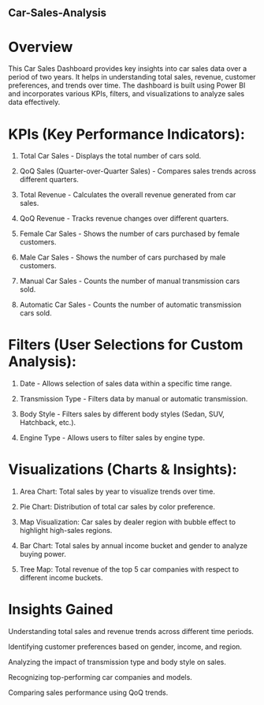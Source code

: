 ## Car-Sales-Analysis
# Overview

This Car Sales Dashboard provides key insights into car sales data over a period of two years. It helps in understanding total sales, revenue, customer preferences, and trends over time. The dashboard is built using Power BI and incorporates various KPIs, filters, and visualizations to analyze sales data effectively.

# KPIs (Key Performance Indicators):

1) Total Car Sales - Displays the total number of cars sold.

2) QoQ Sales (Quarter-over-Quarter Sales) - Compares sales trends across different quarters.

3) Total Revenue - Calculates the overall revenue generated from car sales.

4) QoQ Revenue - Tracks revenue changes over different quarters.

5) Female Car Sales - Shows the number of cars purchased by female customers.

6) Male Car Sales - Shows the number of cars purchased by male customers.

7) Manual Car Sales - Counts the number of manual transmission cars sold.

8) Automatic Car Sales - Counts the number of automatic transmission cars sold.

# Filters (User Selections for Custom Analysis):

1) Date - Allows selection of sales data within a specific time range.

2) Transmission Type - Filters data by manual or automatic transmission.

3) Body Style - Filters sales by different body styles (Sedan, SUV, Hatchback, etc.).

4) Engine Type - Allows users to filter sales by engine type.

# Visualizations (Charts & Insights):

1) Area Chart: Total sales by year to visualize trends over time.

2) Pie Chart: Distribution of total car sales by color preference.

3) Map Visualization: Car sales by dealer region with bubble effect to highlight high-sales regions.

4) Bar Chart: Total sales by annual income bucket and gender to analyze buying power.

5) Tree Map: Total revenue of the top 5 car companies with respect to different income buckets.

# Insights Gained

Understanding total sales and revenue trends across different time periods.

Identifying customer preferences based on gender, income, and region.

Analyzing the impact of transmission type and body style on sales.

Recognizing top-performing car companies and models.

Comparing sales performance using QoQ trends.
